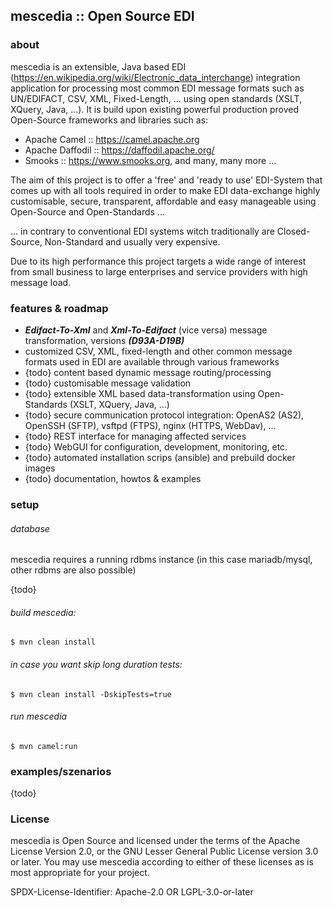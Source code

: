 ## mescedia :: Open Source EDI


### about

mescedia is an extensible, Java based EDI (https://en.wikipedia.org/wiki/Electronic_data_interchange) 
integration application for processing most common EDI message formats such as UN/EDIFACT, CSV, XML, Fixed-Length, ... 
using open standards (XSLT, XQuery, Java, ...). 
It is build upon existing powerful production proved Open-Source frameworks and libraries such as:
 
- Apache Camel :: https://camel.apache.org
- Apache Daffodil :: https://daffodil.apache.org/
- Smooks :: https://www.smooks.org, and many, many more ...

The aim of this project is to offer a 'free' and 'ready to use' EDI-System that comes up with all tools required in order to make EDI data-exchange highly customisable, secure, transparent, affordable and easy manageable using Open-Source and Open-Standards ...

... in contrary to conventional EDI systems witch traditionally are Closed-Source, Non-Standard and usually very expensive.

Due to its high performance this project targets a wide range of interest from small business to large enterprises and service providers with high message load.


### features & roadmap

- **_Edifact-To-Xml_** and **_Xml-To-Edifact_** (vice versa) message transformation, versions **_(D93A-D19B)_**
- customized CSV, XML, fixed-length and other common message formats used in EDI are available through various frameworks
- {todo} content based dynamic message routing/processing
- {todo} customisable message validation
- {todo} extensible XML based data-transformation using Open-Standards (XSLT, XQuery, Java, ...) 
- {todo} secure communication protocol integration: OpenAS2 (AS2), OpenSSH (SFTP), vsftpd (FTPS), nginx (HTTPS, WebDav), ... 
- {todo} REST interface for managing affected services
- {todo} WebGUI for configuration, development, monitoring,  etc.
- {todo} automated installation scrips (ansible) and prebuild docker images
- {todo} documentation, howtos & examples
    

### setup

###### database

mescedia requires a running rdbms instance (in this case mariadb/mysql, other rdbms are also possible)

{todo}

###### build mescedia:

	$ mvn clean install 

###### in case you want skip long duration tests:

	$ mvn clean install -DskipTests=true

###### run mescedia

	$ mvn camel:run

### examples/szenarios
{todo}

### License

mescedia is Open Source and licensed under the terms of the Apache License Version 2.0, or the GNU Lesser General Public License version 3.0 or later. You may use mescedia according to either of these licenses as is most appropriate for your project.

SPDX-License-Identifier: Apache-2.0 OR LGPL-3.0-or-later
